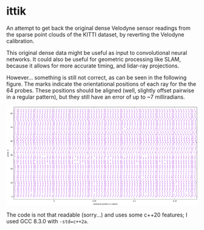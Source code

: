 # ittik

An attempt to get back the original dense Velodyne sensor readings from the sparse point clouds of the KITTI dataset, by reverting the Velodyne calibration. 

This original dense data might be useful as input to convolutional neural networks. It could also be useful for geometric processing like SLAM, because it allows for more accurate timing, and lidar-ray projections.

However... something is still not correct, as can be seen in the following figure. The marks indicate the orientational positions of each ray for the the 64 probes. These positions should be aligned (well, slightly offset pairwise in a regular pattern), but they still have an error of up to ~7 milliradians.

<img src="./aligned...almost.png">


The code is not that readable (sorry...) and uses some c++20 features; I used GCC 8.3.0 with `-std=c++2a`.

